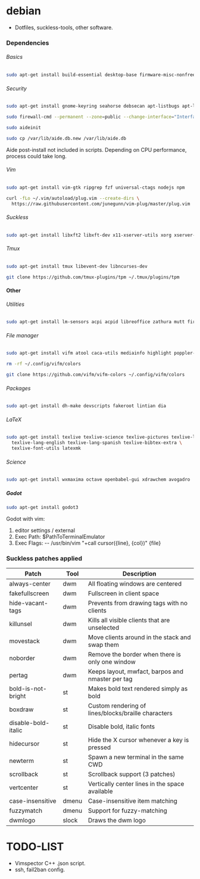 # debian
- Dotfiles, suckless-tools, other software.


### Dependencies

###### Basics

```bash
sudo apt-get install build-essential desktop-base firmware-misc-nonfree firmware-linux-nonfree cmake clangd python3-dev manpages-dev git curl net-tools rxvt-unicode
```

###### Security

```bash
sudo apt-get install gnome-keyring seahorse debsecan apt-listbugs apt-listchanges resolvconf firewalld firewall-config fail2ban aide exim4 watchdog nmap macchanger openvpn mat2
```
```bash
sudo firewall-cmd --permanent --zone=public --change-interface="Interface"
```
```bash
sudo aideinit
```
```bash
sudo cp /var/lib/aide.db.new /var/lib/aide.db
```
Aide post-install not included in scripts. Depending on CPU performance, process could take long.

###### Vim

```bash
sudo apt-get install vim-gtk ripgrep fzf universal-ctags nodejs npm
```
```bash
curl -fLo ~/.vim/autoload/plug.vim --create-dirs \
  https://raw.githubusercontent.com/junegunn/vim-plug/master/plug.vim
```

###### Suckless

```bash
sudo apt-get install libxft2 libxft-dev x11-xserver-utils xorg xserver-xorg-dev libxinerama-dev libxrandr-dev
```

###### Tmux

```bash
sudo apt-get install tmux libevent-dev libncurses-dev
```
```bash
git clone https://github.com/tmux-plugins/tpm ~/.tmux/plugins/tpm
```

#### Other

###### Utilities

```bash
sudo apt-get install lm-sensors acpi acpid libreoffice zathura mutt firefox-esr feh pulseaudio alsa-utils vlc audacity figlet
```

###### File manager

```bash
sudo apt-get install vifm atool caca-utils mediainfo highlight poppler-utils w3m w3m-img imagemagick
```
```bash
rm -rf ~/.config/vifm/colors
```
```bash
git clone https://github.com/vifm/vifm-colors ~/.config/vifm/colors
```

###### Packages

```bash
sudo apt-get install dh-make devscripts fakeroot lintian dia
```

###### LaTeX

```bash
sudo apt-get install texlive texlive-science texlive-pictures texlive-latex-extra \
  texlive-lang-english texlive-lang-spanish texlive-bibtex-extra \
  texlive-font-utils latexmk
```

###### Science

```bash
sudo apt-get install wxmaxima octave openbabel-gui xdrawchem avogadro
```

##### Godot
```bash
sudo apt-get install godot3
```
Godot with vim:
1. editor settings / external
2. Exec Path: $PathToTerminalEmulator
3. Exec Flags: -- /usr/bin/vim "+call cursor({line}, {col})" {file}



### Suckless patches applied
| Patch               | Tool  | Description                                         |
| ------------------- | ----- | --------------------------------------------------- |
| always-center       | dwm   | All floating windows are centered                   |
| fakefullscreen      | dwm   | Fullscreen in client space                          |
| hide-vacant-tags    | dwm   | Prevents from drawing tags with no clients          |
| killunsel           | dwm   | Kills all visible clients that are unselected       |
| movestack           | dwm   | Move clients around in the stack and swap them      |
| noborder            | dwm   | Remove the border when there is only one window     |
| pertag              | dwm   | Keeps layout, mwfact, barpos and nmaster per tag    |
| bold-is-not-bright  | st    | Makes bold text rendered simply as bold             |
| boxdraw             | st    | Custom rendering of lines/blocks/braille characters |
| disable-bold-italic | st    | Disable bold, italic fonts                          |
| hidecursor          | st    | Hide the X cursor whenever a key is pressed         |
| newterm             | st    | Spawn a new terminal in the same CWD                |
| scrollback          | st    | Scrollback support (3 patches)                 |
| vertcenter          | st    | Vertically center lines in the space available      |
| case-insensitive    | dmenu | Case-insensitive item matching                      |
| fuzzymatch          | dmenu | Support for fuzzy-matching                          |
| dwmlogo             | slock | Draws the dwm logo                                  |

# TODO-LIST
- Vimspector C++ .json script.
- ssh, fail2ban config.

